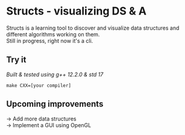 # Structs - visualizing DS & A
Structs is a learning tool to discover and visualize data structures and different algorithms working on them. \
Still in progress, right now it's a cli.

## Try it
_Built & tested using g++ 12.2.0 & std 17_
```
make CXX=[your compiler]
```

## Upcoming improvements
-> Add more data structures \
-> Implement a GUI using OpenGL 
